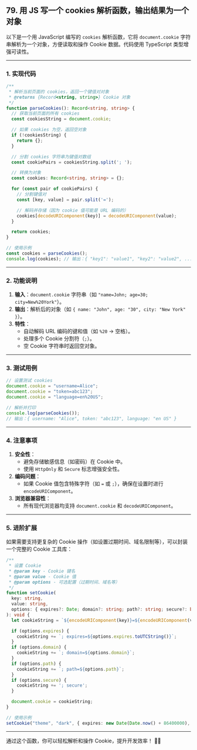 ## 79. 用 JS 写一个 cookies 解析函数，输出结果为一个对象

以下是一个用 JavaScript 编写的 `cookies` 解析函数，它将 `document.cookie` 字符串解析为一个对象，方便读取和操作 Cookie 数据。代码使用 TypeScript 类型增强可读性。

---

### **1. 实现代码**
```typescript
/**
 * 解析当前页面的 cookies，返回一个键值对对象
 * @returns {Record<string, string>} Cookie 对象
 */
function parseCookies(): Record<string, string> {
  // 获取当前页面的所有 cookies
  const cookiesString = document.cookie;

  // 如果 cookies 为空，返回空对象
  if (!cookiesString) {
    return {};
  }

  // 分割 cookies 字符串为键值对数组
  const cookiePairs = cookiesString.split('; ');

  // 转换为对象
  const cookies: Record<string, string> = {};

  for (const pair of cookiePairs) {
    // 分割键值对
    const [key, value] = pair.split('=');

    // 解码并存储（因为 cookie 值可能是 URL 编码的）
    cookies[decodeURIComponent(key)] = decodeURIComponent(value);
  }

  return cookies;
}

// 使用示例
const cookies = parseCookies();
console.log(cookies); // 输出：{ "key1": "value1", "key2": "value2", ... }
```

---

### **2. 功能说明**
1. **输入**：`document.cookie` 字符串（如 `"name=John; age=30; city=New%20York"`）。
2. **输出**：解析后的对象（如 `{ name: "John", age: "30", city: "New York" }`）。
3. **特性**：
    - 自动解码 URL 编码的键和值（如 `%20` → 空格）。
    - 处理多个 Cookie 分割符（`;`）。
    - 空 Cookie 字符串时返回空对象。

---

### **3. 测试用例**
```typescript
// 设置测试 cookies
document.cookie = "username=Alice";
document.cookie = "token=abc123";
document.cookie = "language=en%20US";

// 解析并打印
console.log(parseCookies());
// 输出：{ username: "Alice", token: "abc123", language: "en US" }
```

---

### **4. 注意事项**
1. **安全性**：
    - 避免存储敏感信息（如密码）在 Cookie 中。
    - 使用 `HttpOnly` 和 `Secure` 标志增强安全性。
2. **编码问题**：
    - 如果 Cookie 值包含特殊字符（如 `=` 或 `;`），确保在设置时进行 `encodeURIComponent`。
3. **浏览器兼容性**：
    - 所有现代浏览器均支持 `document.cookie` 和 `decodeURIComponent`。

---

### **5. 进阶扩展**
如果需要支持更复杂的 Cookie 操作（如设置过期时间、域名限制等），可以封装一个完整的 Cookie 工具库：

```typescript
/**
 * 设置 Cookie
 * @param key - Cookie 键名
 * @param value - Cookie 值
 * @param options - 可选配置（过期时间、域名等）
 */
function setCookie(
  key: string,
  value: string,
  options: { expires?: Date; domain?: string; path?: string; secure?: boolean } = {}
): void {
  let cookieString = `${encodeURIComponent(key)}=${encodeURIComponent(value)}`;

  if (options.expires) {
    cookieString += `; expires=${options.expires.toUTCString()}`;
  }
  if (options.domain) {
    cookieString += `; domain=${options.domain}`;
  }
  if (options.path) {
    cookieString += `; path=${options.path}`;
  }
  if (options.secure) {
    cookieString += '; secure';
  }

  document.cookie = cookieString;
}

// 使用示例
setCookie("theme", "dark", { expires: new Date(Date.now() + 86400000), path: "/" });
```

---

通过这个函数，你可以轻松解析和操作 Cookie，提升开发效率！ 🍪🚀